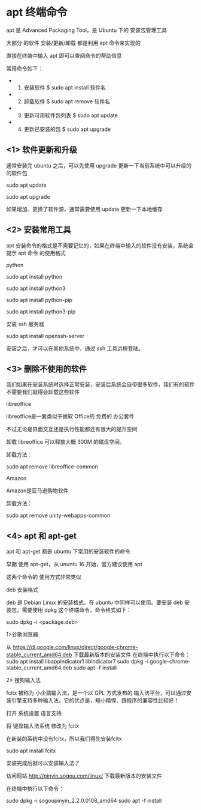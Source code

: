 # apt 终端命令

apt 是 Advanced Packaging Tool，是 Ubuntu 下的 安装包管理工具

大部分 的软件 安装/更新/卸载 都是利用 apt 命令来实现的

直接在终端中输入 apt 即可以查阅命令的帮助信息

常用命令如下：

+ 1. 安装软件 $ sudo apt install 软件名

+ 2. 卸载软件 $ sudo apt remove 软件名

+ 3. 更新可用软件包列表 $ sudo apt update

+ 4. 更新已安装的包 $ sudo apt upgrade

## <1> 软件更新和升级

通常安装完 ubuntu 之后，可以先使用 upgrade 更新一下当前系统中可以升级的的软件包

sudo apt update

sudo apt upgrade

如果增加、更换了软件源，通常需要使用 update 更新一下本地缓存

## <2> 安装常用工具

apt 安装命令的格式是不需要记忆的，如果在终端中输入的软件没有安装，系统会提示 apt 命令 的使用格式

python

sudo apt install python

sudo apt install python3

sudo apt install python-pip

sudo apt install python3-pip

安装 ssh 服务器

sudo apt install openssh-server

安装之后，才可以在其他系统中，通过 ssh 工具远程登陆。

## <3> 删除不使用的软件

我们如果在安装系统时选择正常安装，安装后系统会自带很多软件，我们有的软件不需要我们就得会卸载这些软件

libreoffice

libreoffice是一套类似于微软 Office的 免费的 办公套件

不过无论是界面交互还是执行性能都还有很大的提升空间

卸载 libreoffice 可以释放大概 300M 的磁盘空间。

卸载方法：

sudo apt remove libreoffice-common

Amazon

Amazon是亚马逊购物软件

卸载方法：

sudo apt remove unity-webapps-common

## <4> apt 和 apt-get

apt 和 apt-get 都是 ubuntu 下常用的安装软件的命令

早期 使用 apt-get，从 ununtu 16 开始，官方建议使用 apt

这两个命令的 使用方式非常类似

deb 安装格式

deb 是 Debian Linux 的安装格式，在 ubuntu 中同样可以使用。要安装 deb 安装包，需要使用 dpkg 这个终端命令，命令格式如下：

sudo dpkg -i <package.deb>

1>谷歌浏览器

从 https://dl.google.com/linux/direct/google-chrome-stable_current_amd64.deb 下载最新版本的安装文件
在终端中执行以下命令：
sudo apt install libappindicator1 libindicator7
sudo dpkg -i google-chrome-stable_current_amd64.deb
sudo apt -f install

2> 搜狗输入法

fcitx 被称为 小企鹅输入法，是一个以 GPL 方式发布的 输入法平台，可以通过安装引擎支持多种输入法。它的优点是，短小精悍、跟程序的兼容性比较好！

打开 系统设置 语言支持

将 键盘输入法系统 修改为 fcitx

在新装的系统中没有fcitx，所以我们得先安装fcitx

sudo apt install fcitx

安装完成后就可以安装输入法了

访问网站 http://pinyin.sogou.com/linux/ 下载最新版本的安装文件

在终端中执行以下命令：

sudo dpkg -i sogoupinyin_2.2.0.0108_amd64
sudo apt -f install
